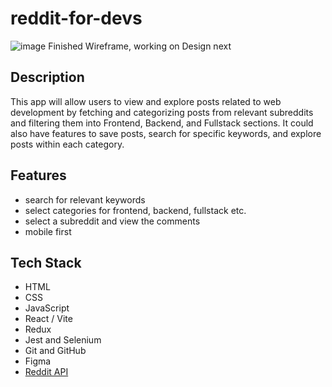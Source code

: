 # reddit-for-devs

![image](https://github.com/user-attachments/assets/bb3edd86-c69c-4b89-8248-8bdf78a345e1)
Finished Wireframe, working on Design next

## Description

This app will allow users to view and explore posts related to web development by fetching and categorizing posts from relevant subreddits and filtering them into Frontend, Backend, and Fullstack sections. It could also have features to save posts, search for specific keywords, and explore posts within each category.

## Features
- search for relevant keywords
- select categories for frontend, backend, fullstack etc.
- select a subreddit and view the comments
- mobile first

## Tech Stack

- HTML
- CSS
- JavaScript
- React / Vite
- Redux
- Jest and Selenium
- Git and GitHub
- Figma
- [Reddit API](https://www.notion.so/Reddit-Clone-12a44c505715805898dcd2ae258e569d?pvs=21)
